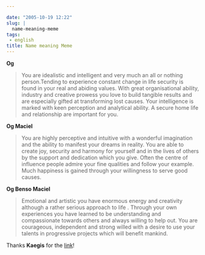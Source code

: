 ```yaml
---

date: "2005-10-19 12:22"
slug: |
  name-meaning-meme
tags:
 - english
title: Name meaning Meme
---
```


**Og**

> You are idealistic and intelligent and very much an all or nothing
> person.Tending to experience constant change in life security is found
> in your real and abiding values. With great organisational ability,
> industry and creative prowess you love to build tangible results and
> are especially gifted at transforming lost causes. Your intelligence
> is marked with keen perception and analytical ability. A secure home
> life and relationship are important for you.

**Og Maciel**

> You are highly perceptive and intuitive with a wonderful imagination
> and the ability to manifest your dreams in reality. You are able to
> create joy, security and harmony for yourself and in the lives of
> others by the support and dedication which you give. Often the centre
> of influence people admire your fine qualities and follow your
> example. Much happiness is gained through your willingness to serve
> good causes.

**Og Benso Maciel**

> Emotional and artistic you have enormous energy and creativity
> although a rather serious approach to life . Through your own
> experiences you have learned to be understanding and compassionate
> towards others and always willing to help out. You are courageous,
> independent and strong willed with a desire to use your talents in
> progressive projects which will benefit mankind.

Thanks **Kaegis** for the [link](http://www.bostonuk.com/names/)!
